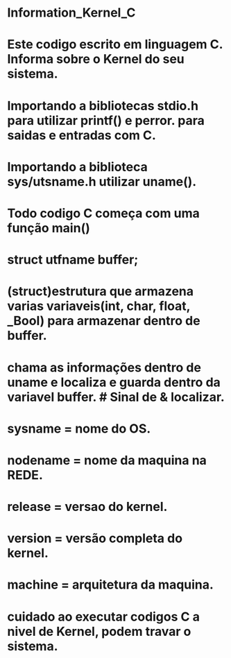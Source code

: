 # Information_Kernel_C
#
# Este codigo escrito em linguagem C. Informa sobre o Kernel do seu sistema.
#
# Importando a bibliotecas stdio.h para utilizar printf() e perror. para saidas e entradas com C.
# Importando a biblioteca sys/utsname.h utilizar uname().

# Todo codigo C começa com uma função main()

# struct utfname buffer; 
# (struct)estrutura que armazena varias variaveis(int, char, float, _Bool) para armazenar dentro de buffer.
# chama as informações dentro de uname e localiza e guarda dentro da variavel buffer.   # Sinal de & localizar.

# sysname = nome do OS.
# nodename = nome da maquina na REDE.
# release = versao do kernel.
# version = versão completa do kernel.
# machine = arquitetura da maquina.

# cuidado ao executar codigos C a nivel de Kernel, podem travar o sistema.
